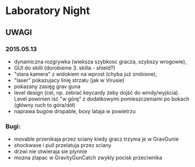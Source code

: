 # Laboratory Night
## UWAGI
### 2015.05.13
- dynamiczna rozgrywka (wieksza szybkosc gracza, szybszy wrogowie),
- GUI do skilli (dorobienie 3. skilla - shield?)
- "stara kamera" z widokiem na wprost (chyba już zrobione),
- "laser" pokazujacy linię strzału (jak w Virusie)
- pokazany zasięg grav guna
- level design (cel, np. zebrać keycardy żeby dojść do windy/wyjścia). Level powinien iść "w górę" z dodatkowymi pomieszczeniami po bokach (główny ruch to góra/dół)
- naprawa bugów dropable, boxy lataja w powietrzu
### Bugi:
- movable przenikaja przez sciany kiedy gracz trzyma je w GravGunie
- shockwave i pull przelatuja przez sciany
- drzwi nie otwieraja sie plynnie
- mozna zlapac w GravityGunCatch zwykly pocisk przeciwnika
